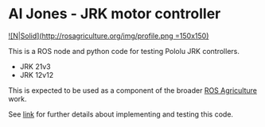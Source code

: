 # Al Jones - JRK motor controller

[![N|Solid](http://rosagriculture.org/img/profile.png =150x150)](http://rosagriculture.org/)

This is a ROS node and python code for testing Pololu JRK controllers.

  - JRK 21v3
  - JRK 12v12

This is expected to be used as a component of the broader [ROS Agriculture](http://rosagriculture.org/) work.

See [link](https://docs.google.com/document/d/13zwPqUQua0znNe7Tc-obWEOj4JKBY63cQcQG3Cpns2E/edit?usp=sharing) for further details about implementing and testing this code.
